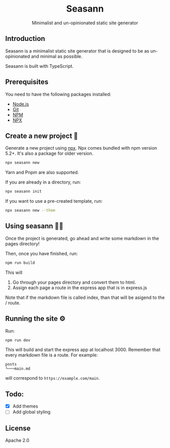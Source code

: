 <div align="center">
    <h1>Seasann</h1>
    <p>Minimalist and un-opinionated static site generator</p>
</div>

## Introduction

Seasann is a minimalist static site generator that is designed to be as un-opinionated and minimal as possible.

Seasann is built with TypeScript.

## Prerequisites

You need to have the following packages installed:

- [Node.js](https://nodejs.org)
- [Git](https://git-scm.com)
- [NPM](https://www.npmjs.com)
- [NPX](https://docs.npmjs.com/cli/v7/commands/npx/)

## Create a new project 💾

Generate a new project using [npx](https://www.npmjs.com/package/npx). Npx comes bundled with npm version 5.2+. It's also a package for older version.

```bash
npx seasann new
```

Yarn and Pnpm are also supported.

If you are already in a directory, run:

```bash
npx seasann init
```

If you want to use a pre-created template, run:

```bash
npx seasann new --them
```

## Using seasann 👨‍💻

Once the project is generated, go ahead and write some markdown in the pages directory!

Then, once you have finished, run:

```bash
npm run build
```

This will

1. Go through your pages directory and convert them to html.
2. Assign each page a route in the express app that is in express.js

Note that if the markdown file is called index, than that will be asigend to the / route.

## Running the site ⚙️

Run:

```bash
npm run dev
```

This will build and start the express app at localhost 3000. Remember that every markdown file is a route. For example:

```
posts
└───main.md
```

will correspond to `https://example.com/main`.

## Todo:

- [x] Add themes
- [ ] Add global styling

## License

Apache 2.0